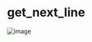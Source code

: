 # get_next_line


![image](https://user-images.githubusercontent.com/46234386/121766652-85789980-cb8e-11eb-96b6-deaf249c7abc.png)

